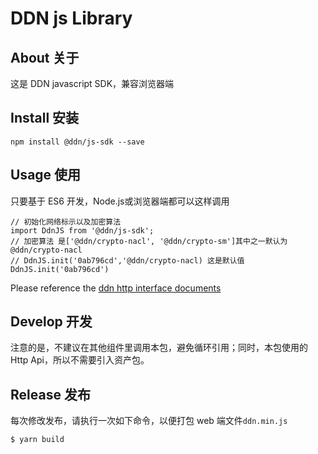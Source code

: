 # DDN js Library

## About 关于

这是 DDN javascript SDK，兼容浏览器端

## Install 安装

```
npm install @ddn/js-sdk --save
```

## Usage 使用

只要基于 ES6 开发，Node.js或浏览器端都可以这样调用

```
// 初始化网络标示以及加密算法
import DdnJS from '@ddn/js-sdk';
// 加密算法 是['@ddn/crypto-nacl', '@ddn/crypto-sm']其中之一默认为@ddn/crypto-nacl
// DdnJS.init('0ab796cd','@ddn/crypto-nacl) 这是默认值
DdnJS.init('0ab796cd')
```

Please reference the [ddn http interface documents](https://github.com/ddnlink/ddn-docs/js-sdk-api.md)

## Develop 开发

注意的是，不建议在其他组件里调用本包，避免循环引用；同时，本包使用的 Http Api，所以不需要引入资产包。

## Release 发布

每次修改发布，请执行一次如下命令，以便打包 web 端文件`ddn.min.js`

```
$ yarn build
```